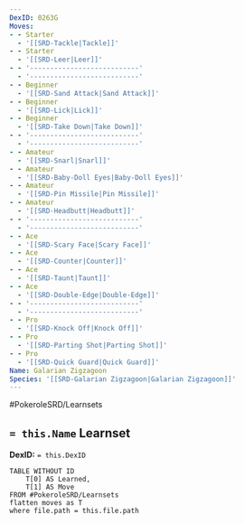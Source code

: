 ```yaml
---
DexID: 0263G
Moves:
- - Starter
  - '[[SRD-Tackle|Tackle]]'
- - Starter
  - '[[SRD-Leer|Leer]]'
- - '---------------------------'
  - '---------------------------'
- - Beginner
  - '[[SRD-Sand Attack|Sand Attack]]'
- - Beginner
  - '[[SRD-Lick|Lick]]'
- - Beginner
  - '[[SRD-Take Down|Take Down]]'
- - '---------------------------'
  - '---------------------------'
- - Amateur
  - '[[SRD-Snarl|Snarl]]'
- - Amateur
  - '[[SRD-Baby-Doll Eyes|Baby-Doll Eyes]]'
- - Amateur
  - '[[SRD-Pin Missile|Pin Missile]]'
- - Amateur
  - '[[SRD-Headbutt|Headbutt]]'
- - '---------------------------'
  - '---------------------------'
- - Ace
  - '[[SRD-Scary Face|Scary Face]]'
- - Ace
  - '[[SRD-Counter|Counter]]'
- - Ace
  - '[[SRD-Taunt|Taunt]]'
- - Ace
  - '[[SRD-Double-Edge|Double-Edge]]'
- - '---------------------------'
  - '---------------------------'
- - Pro
  - '[[SRD-Knock Off|Knock Off]]'
- - Pro
  - '[[SRD-Parting Shot|Parting Shot]]'
- - Pro
  - '[[SRD-Quick Guard|Quick Guard]]'
Name: Galarian Zigzagoon
Species: '[[SRD-Galarian Zigzagoon|Galarian Zigzagoon]]'
---
```


#PokeroleSRD/Learnsets

## `= this.Name` Learnset

**DexID:** `= this.DexID`

```dataview
TABLE WITHOUT ID
    T[0] AS Learned,
    T[1] AS Move
FROM #PokeroleSRD/Learnsets
flatten moves as T
where file.path = this.file.path
```
